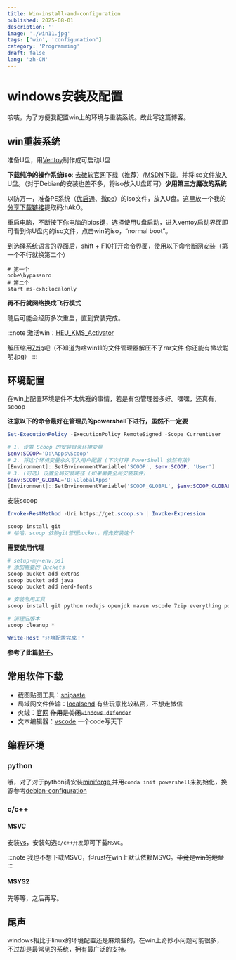 ```yaml
---
title: Win-install-and-configuration
published: 2025-08-01
description: ''
image: './win11.jpg'
tags: ['win', 'configuration']
category: 'Programming'
draft: false
lang: 'zh-CN'
---
```


# windows安装及配置

咳咳，为了方便我配置win上的环境与重装系统。故此写这篇博客。

## win重装系统

准备U盘，用[Ventoy](https://www.ventoy.net/en/index.html)制作成可启动U盘

**下载纯净的操作系统iso**: 去[微软官网](https://www.microsoft.com/zh-cn/software-download)下载（推荐）/[MSDN](https://next.itellyou.cn/)下载。并将iso文件放入U盘。（对于Debian的安装也差不多，将iso放入U盘即可）**少用第三方魔改的系统**

以防万一，准备PE系统（[优启通](https://www.itsk.com/)、[微pe](https://www.wepe.com.cn/)）的iso文件，放入U盘。这里放一个我的[分享下载链接](https://www.123865.com/s/9t1Evd-sy9V?pwd=hAkO#)提取码:hAkO。

重启电脑，不断按下你电脑的bios键，选择使用U盘启动，进入ventoy启动界面即可看到你U盘内的iso文件，点击win的iso，“normal boot”。

到选择系统语言的界面后，shift + F10打开命令界面，使用以下命令断网安装（第一个不行就换第二个）

```
# 第一个
oobe\bypassnro
# 第二个
start ms-cxh:localonly
```

**再不行就网络换成飞行模式**

随后可能会经历多次重启，直到安装完成。

:::note
激活win：[HEU_KMS_Activator](https://github.com/zbezj/HEU_KMS_Activator/releases)

解压缩用[7zip](https://7-zip.org)吧（不知道为啥win11的文件管理器解压不了rar文件 你还能有微软聪明.jpg）
:::

## 环境配置

在win上配置环境是件不太优雅的事情，若是有包管理器多好。嘿嘿，还真有，scoop

**注意以下的命令最好在管理员的powershell下进行，虽然不一定要**

```powershell
Set-ExecutionPolicy -ExecutionPolicy RemoteSigned -Scope CurrentUser
```

```powershell
# 1. 设置 Scoop 的安装目录环境变量
$env:SCOOP='D:\Apps\Scoop'
# 2. 将这个环境变量永久写入用户配置 (下次打开 PowerShell 依然有效)
[Environment]::SetEnvironmentVariable('SCOOP', $env:SCOOP, 'User')
# 3. (可选) 设置全局安装路径 (如果需要全局安装软件)
$env:SCOOP_GLOBAL='D:\GlobalApps'
[Environment]::SetEnvironmentVariable('SCOOP_GLOBAL', $env:SCOOP_GLOBAL, 'Machine') # Machine 级别需要管理员权限
```

安装scoop

```powershell
Invoke-RestMethod -Uri https://get.scoop.sh | Invoke-Expression
```

```powershell
scoop install git
# 哈哈，scoop 依赖git管理bucket，得先安装这个
```

**需要使用代理**

```powershell
# setup-my-env.ps1
# 添加需要的 Buckets
scoop bucket add extras
scoop bucket add java
scoop bucket add nerd-fonts

# 安装常用工具
scoop install git python nodejs openjdk maven vscode 7zip everything powertoys curl wget grep sed bandizip # ... 添加你需要的其他软件

# 清理旧版本
scoop cleanup *

Write-Host "环境配置完成！"
```

**参考了此篇[帖子](https://linux.do/t/topic/566873/1)。**

## 常用软件下载

- 截图贴图工具：[snipaste](https://zh.snipaste.com/) 
- 局域网文件传输：[localsend](https://localsend.org/) 有些玩意比较私密，不想走微信
- 火绒：[官网](https://www.huorong.cn/) ~~作用是关闭`windows defender`~~
- 文本编辑器：[vscode](https://code.visualstudio.com/) 一个code写天下

## 编程环境

### python

哦，对了对于python请安装[miniforge](https://mirrors.nju.edu.cn/github-release/conda-forge/miniforge/),并用`conda init powershell`来初始化，换源参考[debian-configuration](https://blog.yamv.uk/posts/debian-configuration/)

### c/c++

#### MSVC
安装[vs](https://visualstudio.microsoft.com/zh-hans/)，安装勾选`c/c++开发`即可下载`MSVC`。

:::note
我也不想下载MSVC，但rust在win上默认依赖MSVC。~~毕竟是win的地盘~~
:::

#### MSYS2

先等等，之后再写。

## 尾声

windows相比于linux的环境配置还是麻烦些的，在win上奇妙小问题可能很多，不过却是最常见的系统，拥有最广泛的支持。

